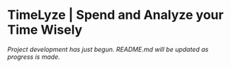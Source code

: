 # TimeLyze | Spend and Analyze your Time Wisely
*Project development has just begun. README.md will be updated as progress is made.*
